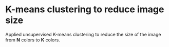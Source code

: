 # K-means clustering to reduce image size
 Applied unsupervised K-means clustering to reduce the size of the image from **N** colors to **K** colors.
